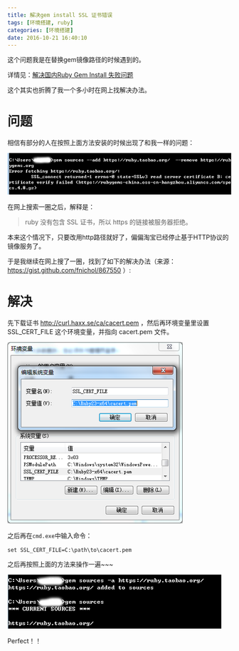 ```yaml
---
title: 解决gem install SSL 证书错误
tags: [环境搭建, ruby]
categories: [环境搭建]
date: 2016-10-21 16:40:10
---
```


这个问题我是在替换gem镜像路径的时候遇到的。

详情见：[解决国内Ruby Gem Install 失败问题](http://blog2.pierrothall.com/2016/10/21/%E8%A7%A3%E5%86%B3%E5%9B%BD%E5%86%85Ruby-Gem-Install-%E5%A4%B1%E8%B4%A5%E9%97%AE%E9%A2%98/)

这个其实也折腾了我一个多小时在网上找解决办法。
# 问题
相信有部分的人在按照上面方法安装的时候出现了和我一样的问题：

![](/images/QQ截图20160413163537.png)

在网上搜索一圈之后，解释是：
> ruby 没有包含 SSL 证书，所以 https 的链接被服务器拒绝。

本来这个情况下，只要改用http路径就好了，偏偏淘宝已经停止基于HTTP协议的镜像服务了。

于是我继续在网上搜了一圈，找到了如下的解决办法（来源：https://gist.github.com/fnichol/867550 ）:
# 解决
先下载证书 http://curl.haxx.se/ca/cacert.pem ，然后再环境变量里设置 SSL_CERT_FILE 这个环境变量，并指向 cacert.pem 文件。

![](/images/QQ截图20160413165101.png)

之后再在`cmd.exe`中输入命令：

```
set SSL_CERT_FILE=C:\path\to\cacert.pem
```
之后再按照上面的方法来操作一遍~~~

![](/images/QQ截图20160413165633.png)

Perfect！！